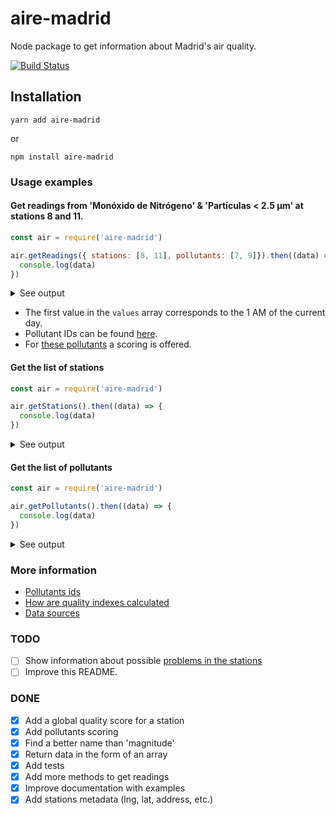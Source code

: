 # aire-madrid

Node package to get information about Madrid's air quality.

[![Build Status](https://travis-ci.com/javierarce/aire-madrid.svg?branch=main)](https://travis-ci.com/javierarce/aire-madrid)

## Installation

`yarn add aire-madrid`

or

`npm install aire-madrid`

### Usage examples

#### Get readings from 'Monóxido de Nitrógeno' & 'Partículas < 2.5 µm' at stations 8 and 11.

```js
const air = require('aire-madrid')

air.getReadings({ stations: [8, 11], pollutants: [7, 9]}).then((data) => {
  console.log(data)
})
```
<details>
  <summary>See output</summary>
  
```js
[{
    id: '8',
    name: 'Escuelas Aguirre',
    address: 'Entre C/ Alcalá y C/ O\x92 Donell ',
    lng: '-3.6823158',
    lat: '40.4215533',
    pollutants: [{
      id: '7',
      name: 'Monóxido de Nitrógeno',
      values: [ 22, 11, 4, 2, 2, 2, 3, 5, 10, 10, 7, 
                4, 3, 3, 3,  2, 2, 3, 3, 4, 4, 9 ]
    }, {
      id: '9',
      name: 'Partículas < 2.5 µm',
      scoring: [
        { value: 5, name: 'muy bien', range: [ 0, 10 ] },
        { value: 4, name: 'bien', range: [ 11, 20 ] },
        { value: 3, name: 'regular', range: [ 21, 25 ] },
        { value: 2, name: 'mal', range: [ 26, 50 ] },
        { value: 1, name: 'muy mal', range: [ 51, 800 ] }
      ],
      values: [ 14, 14, 11, 5, 6, 9, 7, 5, 10, 12, 15, 11, 
                11, 11, 8, 12, 13, 19, 17, 17, 25, 30 ],
      quality: { scoring: { name: 'mal', value: 2 }, lastValue: 30, time: 22 }
    }],
    qualityIndex: 2
  }, {
  …
```
</details>

- The first value in the `values` array corresponds to the 1 AM of the current day.
- Pollutant IDs can be found [here](https://github.com/javierarce/aire-madrid/wiki/Pollutants).
- For [these pollutants](https://github.com/javierarce/aire-madrid/wiki/How-are-quality-indexes-calculated) a scoring is offered.

#### Get the list of stations

```js
const air = require('aire-madrid')

air.getStations().then((data) => {
  console.log(data)
})
```
<details>
  <summary>See output</summary>
```js
[
  {
    id: '4',
    name: 'Pza. de España',
    address: 'Plaza de España',
    lng: '-3.7122567',
    lat: '40.4238823'
  },
  {
    id: '8',
    name: 'Escuelas Aguirre',
    address: 'Entre C/ Alcalá y C/ O\x92 Donell ',
    lng: '-3.6823158',
    lat: '40.4215533'
  },
  …
```
</details>

#### Get the list of pollutants

```js
const air = require('aire-madrid')

air.getPollutants().then((data) => {
  console.log(data)
})
```

<details>
  <summary>See output</summary>
```js
[
  {
    id: '1',
    name: 'Dióxido de Azufre',
    scoring: [
      { value: 5, name: 'muy bien', range: [ 0, 100 ] },
      { value: 4, name: 'bien', range: [ 101, 200 ] },
      { value: 3, name: 'regular', range: [ 201, 350 ] },
      { value: 2, name: 'mal', range: [ 351, 500 ] },
      { value: 1, name: 'muy mal', range: [ 501, 1250 ] }
    ]
  },
  { id: '6', name: 'Monóxido de Carbono' },
  { id: '7', name: 'Monóxido de Nitrógeno' },
  …
]
```
</details>

### More information

- [Pollutants ids](https://github.com/javierarce/aire-madrid/wiki/Pollutants)
- [How are quality indexes calculated](https://github.com/javierarce/aire-madrid/wiki/How-are-quality-indexes-calculated)
- [Data sources](https://github.com/javierarce/aire-madrid/wiki/Data-sources)

### TODO

- [ ] Show information about possible [problems in the stations](https://twitter.com/airedemadrid/status/1364142646382452736)
- [ ] Improve this README.

### DONE

- [x] Add a global quality score for a station
- [x] Add pollutants scoring
- [x] Find a better name than 'magnitude'
- [x] Return data in the form of an array
- [x] Add tests
- [x] Add more methods to get readings
- [x] Improve documentation with examples
- [x] Add stations metadata (lng, lat, address, etc.)
